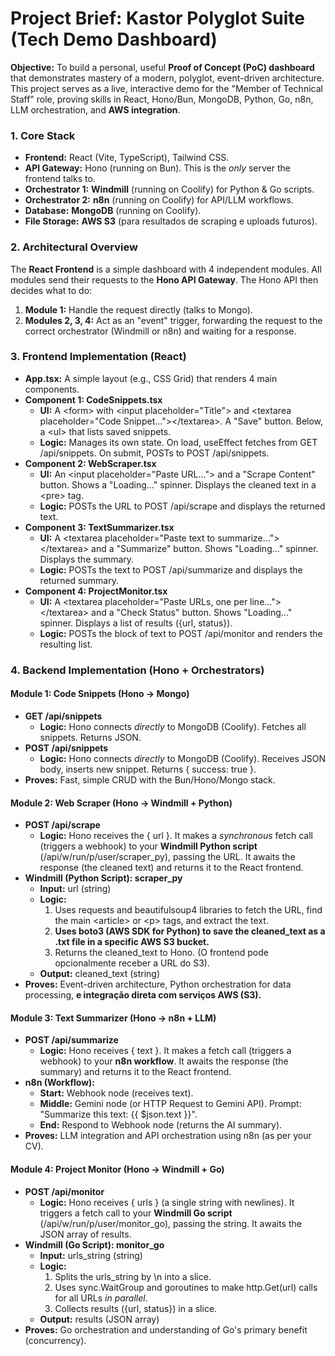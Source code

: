# **Project Brief: Kastor Polyglot Suite (Tech Demo Dashboard)**

**Objective:** To build a personal, useful **Proof of Concept (PoC) dashboard** that demonstrates mastery of a modern, polyglot, event-driven architecture. This project serves as a live, interactive demo for the "Member of Technical Staff" role, proving skills in React, Hono/Bun, MongoDB, Python, Go, n8n, LLM orchestration, and **AWS integration**.

### **1\. Core Stack**

* **Frontend:** React (Vite, TypeScript), Tailwind CSS.  
* **API Gateway:** Hono (running on Bun). This is the *only* server the frontend talks to.  
* **Orchestrator 1:** **Windmill** (running on Coolify) for Python & Go scripts.  
* **Orchestrator 2:** **n8n** (running on Coolify) for API/LLM workflows.  
* **Database:** **MongoDB** (running on Coolify).  
* **File Storage:** **AWS S3** (para resultados de scraping e uploads futuros).

### **2\. Architectural Overview**

The **React Frontend** is a simple dashboard with 4 independent modules. All modules send their requests to the **Hono API Gateway**. The Hono API then decides what to do:

1. **Module 1:** Handle the request directly (talks to Mongo).  
2. **Modules 2, 3, 4:** Act as an "event" trigger, forwarding the request to the correct orchestrator (Windmill or n8n) and waiting for a response.

### **3\. Frontend Implementation (React)**

* **App.tsx:** A simple layout (e.g., CSS Grid) that renders 4 main components.  
* **Component 1: CodeSnippets.tsx**  
  * **UI:** A \<form\> with \<input placeholder="Title"\> and \<textarea placeholder="Code Snippet..."\>\</textarea\>. A "Save" button. Below, a \<ul\> that lists saved snippets.  
  * **Logic:** Manages its own state. On load, useEffect fetches from GET /api/snippets. On submit, POSTs to POST /api/snippets.  
* **Component 2: WebScraper.tsx**  
  * **UI:** An \<input placeholder="Paste URL..."\> and a "Scrape Content" button. Shows a "Loading..." spinner. Displays the cleaned text in a \<pre\> tag.  
  * **Logic:** POSTs the URL to POST /api/scrape and displays the returned text.  
* **Component 3: TextSummarizer.tsx**  
  * **UI:** A \<textarea placeholder="Paste text to summarize..."\>\</textarea\> and a "Summarize" button. Shows "Loading..." spinner. Displays the summary.  
  * **Logic:** POSTs the text to POST /api/summarize and displays the returned summary.  
* **Component 4: ProjectMonitor.tsx**  
  * **UI:** A \<textarea placeholder="Paste URLs, one per line..."\>\</textarea\> and a "Check Status" button. Shows "Loading..." spinner. Displays a list of results ({url, status}).  
  * **Logic:** POSTs the block of text to POST /api/monitor and renders the resulting list.

### **4\. Backend Implementation (Hono \+ Orchestrators)**

#### **Module 1: Code Snippets (Hono \-\> Mongo)**

* **GET /api/snippets**  
  * **Logic:** Hono connects *directly* to MongoDB (Coolify). Fetches all snippets. Returns JSON.  
* **POST /api/snippets**  
  * **Logic:** Hono connects *directly* to MongoDB (Coolify). Receives JSON body, inserts new snippet. Returns { success: true }.  
* **Proves:** Fast, simple CRUD with the Bun/Hono/Mongo stack.

#### **Module 2: Web Scraper (Hono \-\> Windmill \+ Python)**

* **POST /api/scrape**  
  * **Logic:** Hono receives the { url }. It makes a *synchronous* fetch call (triggers a webhook) to your **Windmill Python script** (/api/w/run/p/user/scraper\_py), passing the URL. It awaits the response (the cleaned text) and returns it to the React frontend.  
* **Windmill (Python Script): scraper\_py**  
  * **Input:** url (string)  
  * **Logic:**  
    1. Uses requests and beautifulsoup4 libraries to fetch the URL, find the main \<article\> or \<p\> tags, and extract the text.  
    2. **Uses boto3 (AWS SDK for Python) to save the cleaned\_text as a .txt file in a specific AWS S3 bucket.**  
    3. Returns the cleaned\_text to Hono. (O frontend pode opcionalmente receber a URL do S3).  
  * **Output:** cleaned\_text (string)  
* **Proves:** Event-driven architecture, Python orchestration for data processing, **e integração direta com serviços AWS (S3).**

#### **Module 3: Text Summarizer (Hono \-\> n8n \+ LLM)**

* **POST /api/summarize**  
  * **Logic:** Hono receives { text }. It makes a fetch call (triggers a webhook) to your **n8n workflow**. It awaits the response (the summary) and returns it to the React frontend.  
* **n8n (Workflow):**  
  * **Start:** Webhook node (receives text).  
  * **Middle:** Gemini node (or HTTP Request to Gemini API). Prompt: "Summarize this text: {{ $json.text }}".  
  * **End:** Respond to Webhook node (returns the AI summary).  
* **Proves:** LLM integration and API orchestration using n8n (as per your CV).

#### **Module 4: Project Monitor (Hono \-\> Windmill \+ Go)**

* **POST /api/monitor**  
  * **Logic:** Hono receives { urls } (a single string with newlines). It triggers a fetch call to your **Windmill Go script** (/api/w/run/p/user/monitor\_go), passing the string. It awaits the JSON array of results.  
* **Windmill (Go Script): monitor\_go**  
  * **Input:** urls\_string (string)  
  * **Logic:**  
    1. Splits the urls\_string by \\n into a slice.  
    2. Uses sync.WaitGroup and goroutines to make http.Get(url) calls for all URLs *in parallel*.  
    3. Collects results ({url, status}) in a slice.  
  * **Output:** results (JSON array)  
* **Proves:** Go orchestration and understanding of Go's primary benefit (concurrency).